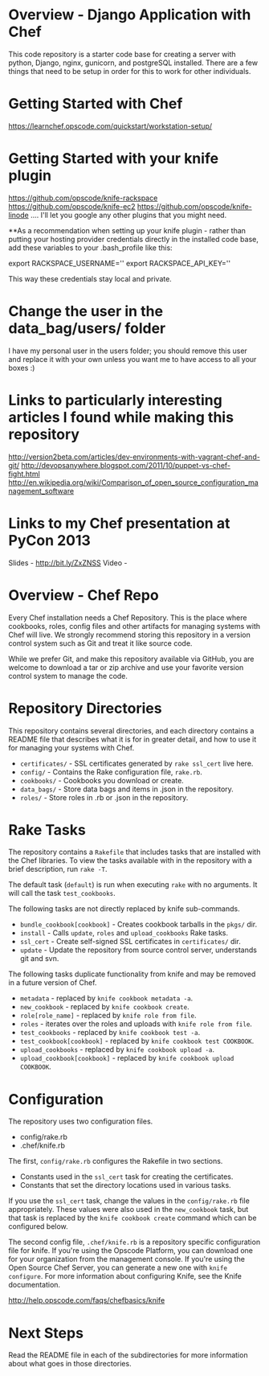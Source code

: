 Overview - Django Application with Chef
=======================================

This code repository is a starter code base for creating a server with python, Django, nginx, gunicorn, and postgreSQL installed.  There are a few things that need to be setup in order for this to work for other individuals.

Getting Started with Chef
=========================

https://learnchef.opscode.com/quickstart/workstation-setup/

Getting Started with your knife plugin
======================================

https://github.com/opscode/knife-rackspace
https://github.com/opscode/knife-ec2
https://github.com/opscode/knife-linode
....
I'll let you google any other plugins that you might need.

**As a recommendation when setting up your knife plugin - rather than putting your hosting provider credentials directly in the installed code base, add these variables to your .bash_profile like this:

export RACKSPACE_USERNAME=''
export RACKSPACE_API_KEY=''

This way these credentials stay local and private.

Change the user in the data_bag/users/ folder
=============================================

I have my personal user in the users folder; you should remove this user and replace it with your own unless you want me to have access to all your boxes :)

Links to particularly interesting articles I found while making this repository
=======================

http://version2beta.com/articles/dev-environments-with-vagrant-chef-and-git/
http://devopsanywhere.blogspot.com/2011/10/puppet-vs-chef-fight.html
http://en.wikipedia.org/wiki/Comparison_of_open_source_configuration_management_software

Links to my Chef presentation at PyCon 2013
===================================

Slides - http://bit.ly/ZxZNSS
Video - 



Overview - Chef Repo
========

Every Chef installation needs a Chef Repository. This is the place where cookbooks, roles, config files and other artifacts for managing systems with Chef will live. We strongly recommend storing this repository in a version control system such as Git and treat it like source code.

While we prefer Git, and make this repository available via GitHub, you are welcome to download a tar or zip archive and use your favorite version control system to manage the code.

Repository Directories
======================

This repository contains several directories, and each directory contains a README file that describes what it is for in greater detail, and how to use it for managing your systems with Chef.

* `certificates/` - SSL certificates generated by `rake ssl_cert` live here.
* `config/` - Contains the Rake configuration file, `rake.rb`.
* `cookbooks/` - Cookbooks you download or create.
* `data_bags/` - Store data bags and items in .json in the repository.
* `roles/` - Store roles in .rb or .json in the repository.

Rake Tasks
==========

The repository contains a `Rakefile` that includes tasks that are installed with the Chef libraries. To view the tasks available with in the repository with a brief description, run `rake -T`.

The default task (`default`) is run when executing `rake` with no arguments. It will call the task `test_cookbooks`.

The following tasks are not directly replaced by knife sub-commands.

* `bundle_cookbook[cookbook]` - Creates cookbook tarballs in the `pkgs/` dir.
* `install` - Calls `update`, `roles` and `upload_cookbooks` Rake tasks.
* `ssl_cert` - Create self-signed SSL certificates in `certificates/` dir.
* `update` - Update the repository from source control server, understands git and svn.

The following tasks duplicate functionality from knife and may be removed in a future version of Chef.

* `metadata` - replaced by `knife cookbook metadata -a`.
* `new_cookbook` - replaced by `knife cookbook create`.
* `role[role_name]` - replaced by `knife role from file`.
* `roles` - iterates over the roles and uploads with `knife role from file`.
* `test_cookbooks` - replaced by `knife cookbook test -a`.
* `test_cookbook[cookbook]` - replaced by `knife cookbook test COOKBOOK`.
* `upload_cookbooks` - replaced by `knife cookbook upload -a`.
* `upload_cookbook[cookbook]` - replaced by `knife cookbook upload COOKBOOK`.

Configuration
=============

The repository uses two configuration files.

* config/rake.rb
* .chef/knife.rb

The first, `config/rake.rb` configures the Rakefile in two sections.

* Constants used in the `ssl_cert` task for creating the certificates.
* Constants that set the directory locations used in various tasks.

If you use the `ssl_cert` task, change the values in the `config/rake.rb` file appropriately. These values were also used in the `new_cookbook` task, but that task is replaced by the `knife cookbook create` command which can be configured below.

The second config file, `.chef/knife.rb` is a repository specific configuration file for knife. If you're using the Opscode Platform, you can download one for your organization from the management console. If you're using the Open Source Chef Server, you can generate a new one with `knife configure`. For more information about configuring Knife, see the Knife documentation.

http://help.opscode.com/faqs/chefbasics/knife

Next Steps
==========

Read the README file in each of the subdirectories for more information about what goes in those directories.
